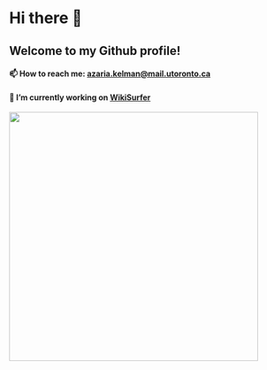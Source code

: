 # Hi there 👋
## Welcome to my Github profile!

#### 📫 How to reach me: azaria.kelman@mail.utoronto.ca
#### 🔭 I’m currently working on [WikiSurfer](https://azariak.github.io/WikiSurfer/)

<img src='https://github.com/azariak/azariak/assets/20154709/c27ef4b8-8ad6-453f-98ee-36477f7b4baa' width='450'>




<!--
**azariak/azariak** is a ✨ _special_ ✨ repository because its `README.md` (this file) appears on your GitHub profile.
[![Top Langs](https://github-readme-stats.vercel.app/api/top-langs/?username=azariak)](https://github.com/azariak/github-readme-stats)

Here are some ideas to get you started:

- 🔭 I’m currently working on ...
- 🌱 I’m currently learning ...
- 👯 I’m looking to collaborate on ...
- 🤔 I’m looking for help with ...
- 💬 Ask me about ...
- 📫 How to reach me: ...
- 😄 Pronouns: ...
- ⚡ Fun fact: ...
-->
